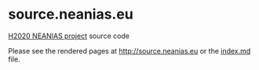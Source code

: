 # source.neanias.eu

[H2020 NEANIAS project](https://www.neanias.eu) source code

Please see the rendered pages at http://source.neanias.eu or the [index.md](index.md) file.
